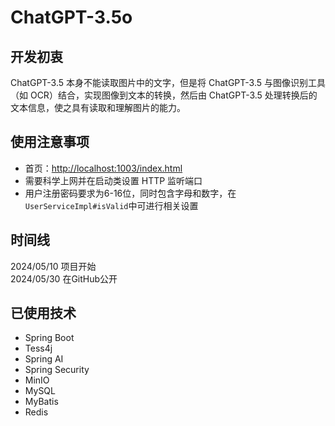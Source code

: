 # ChatGPT-3.5o
## 开发初衷
ChatGPT-3.5 本身不能读取图片中的文字，但是将 ChatGPT-3.5 与图像识别工具（如 OCR）结合，实现图像到文本的转换，然后由 ChatGPT-3.5 处理转换后的文本信息，使之具有读取和理解图片的能力。  
## 使用注意事项
- 首页：[http://localhost:1003/index.html](http://localhost:1003/index.html)
- 需要科学上网并在启动类设置 HTTP 监听端口
- 用户注册密码要求为6-16位，同时包含字母和数字，在`UserServiceImpl#isValid`中可进行相关设置
## 时间线
2024/05/10 项目开始  
2024/05/30 在GitHub公开
## 已使用技术
- Spring Boot
- Tess4j
- Spring AI
- Spring Security
- MinIO
- MySQL
- MyBatis
- Redis
